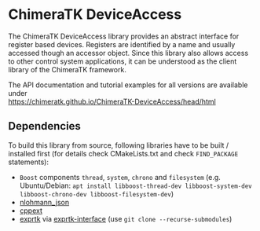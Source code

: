 # ChimeraTK DeviceAccess

The ChimeraTK DeviceAccess library provides an abstract interface for register based devices. Registers are identified by a name and usually accessed though an accessor object. Since this library also allows access to other control system applications, it can be understood as the client library of the ChimeraTK framework.

The API documentation and tutorial examples for all versions are available under<br>
<a href="https://chimeratk.github.io/ChimeraTK-DeviceAccess/head/html" target="_blank">https://chimeratk.github.io/ChimeraTK-DeviceAccess/head/html</a>

## Dependencies

To build this library from source, following libraries have to be built / installed first (for details check CMakeLists.txt and check `FIND_PACKAGE` statements):

* `Boost` components `thread`, `system`, `chrono` and `filesystem` (e.g. Ubuntu/Debian: `apt install libboost-thread-dev libboost-system-dev libboost-chrono-dev libboost-filesystem-dev`)
* [nlohmann_json](https://github.com/nlohmann/json)
* [cppext](https://github.com/ChimeraTK/cppext)
* [exprtk](https://github.com/ChimeraTK/exprtk) via [exprtk-interface](https://github.com/ChimeraTK/exprtk-interface) (use `git clone --recurse-submodules`)
